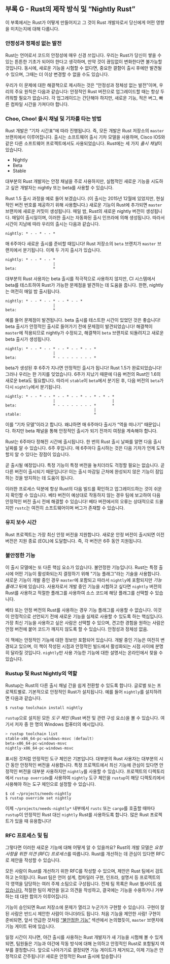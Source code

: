 ## 부록 G - Rust의 제작 방식 및 “Nightly Rust”

이 부록에서는 Rust가 어떻게 만들어지고 그 것이 Rust 개발자로서 당신에게 어떤 영향을 미치는지에 대해 다룹니다.

### 안정성과 정체성 없는 발전

Rust는 언어로서 코드의 안정성에 매우 신경 쓰입니다. 우리는 Rust가 당신이 쌓을 수 있는 튼튼한 기초가 되어야 한다고 생각하며, 만약 것이 끊임없이 변화한다면 불가능할 것입니다. 동시에, 새로운 기능을 시험할 수 없다면, 중요한 결함이 출시 후에만 발견될 수 있으며, 그때는 더 이상 변경할 수 없을 수도 있습니다.

우리가 이 문제에 대한 해결책으로 제시하는 것은 “안정성과 정체성 없는 발전”이며, 우리의 주요 원칙은 다음과 같습니다: 안정적인 Rust 버전으로 업그레이드할 때는 항상 두려워할 필요가 없습니다. 각 업그레이드는 간단해야 하지만, 새로운 기능, 적은 버그, 빠른 컴파일 시간을 가져다야 합니다.

### Choo, Choo! 출시 채널 및 기차를 타는 방법

Rust 개발은 “기차 시간표”에 따라 진행됩니다. 즉, 모든 개발은 Rust 저장소의 `master` 브랜치에서 이루어집니다. 출시는 소프트웨어 출시 기차 모델을 사용하며, Cisco IOS와 같은 다른 소프트웨어 프로젝트에서도 사용되었습니다. Rust에는 세 가지 *출시 채널*이 있습니다.

* Nightly
* Beta
* Stable

대부분의 Rust 개발자는 안정 채널을 주로 사용하지만, 실험적인 새로운 기능을 시도하고 싶은 개발자는 nightly 또는 beta를 사용할 수 있습니다.

Rust 1.5 출시 과정을 예로 들어 보겠습니다. (이 출시는 2015년 12월에 있었지만, 현실적인 버전 번호를 제공하기 위해 사용합니다.) 새로운 기능이 Rust에 추가되면 `master` 브랜치에 새로운 커밋이 생성됩니다. 매일 밤, Rust의 새로운 nightly 버전이 생성됩니다. 매일이 출시일이며, 이러한 출시는 자동화된 출시 인프라에 의해 생성됩니다. 따라서 시간이 지남에 따라 우리의 출시는 다음과 같습니다.

```text
nightly: * - - * - - *
```

매 6주마다 새로운 출시를 준비할 때입니다! Rust 저장소의 `beta` 브랜치가 `master` 브랜치에서 분기됩니다. 이제 두 가지 출시가 있습니다.

```text
nightly: * - - * - - *
                     |
beta:                *
```

대부분의 Rust 사용자는 beta 출시를 적극적으로 사용하지 않지만, CI 시스템에서 beta를 테스트하여 Rust가 가능한 문제점을 발견하는 데 도움을 줍니다. 한편, nightly는 여전히 매일 밤 출시됩니다.

```text
nightly: * - - * - - * - - * - - *
                     |
beta:                *
```

예를 들어 문제점이 발견됩니다. beta 출시를 테스트한 시간이 있었던 것은 좋습니다! beta 출시가 안정적인 출시로 들어가기 전에 문제점이 발견되었습니다! 해결책이 `master`에 적용되므로 nightly가 수정되고, 해결책이 `beta` 브랜치로 되돌려지고 새로운 beta 출시가 생성됩니다.

```text
nightly: * - - * - - * - - * - - * - - *
                     |
beta:                * - - - - - - - - *
```

beta가 생성된 후 6주가 지나면 안정적인 출시가 됩니다! Rust 1.5가 완료되었습니다! 그러나 우리는 한 가지를 잊었습니다. 6주가 지났기 때문에 다음 버전의 Rust인 1.6의 새로운 beta도 필요합니다. 따라서 `stable`이 `beta`에서 분기된 후, 다음 버전의 `beta`가 다시 `nightly`에서 분기됩니다.

```text
nightly: * - - * - - * - - * - - * - - * - * - *
                     |                         |
beta:                * - - - - - - - - *       *
                                       |
stable:                                *
```

이를 “기차 모델”이라고 합니다. 왜냐하면 매 6주마다 출시가 “역을 떠나기” 때문입니다. 하지만 beta 채널을 통해 안정적인 출시가 되기 전까지 여정을 계속해야 합니다.

Rust는 6주마다 정해진 시간에 출시됩니다. 한 번의 Rust 출시 날짜를 알면 다음 출시 날짜를 알 수 있습니다. 6주 후입니다. 매 6주마다 출시하는 것은 다음 기차가 언제 도착할지 알 수 있다는 장점이 있습니다.

곧 출시될 예정입니다. 특정 기능이 특정 버전을 놓치더라도 걱정할 필요는 없습니다. 곧 다른 버전이 출시되기 때문입니다! 이는 출시 마감일 근처에 완성되지 않은 기능이 잠입하는 것을 방지하는 데 도움이 됩니다. 

이러한 프로세스 덕분에 항상 Rust의 다음 빌드를 확인하고 업그레이드하는 것이 쉬운지 확인할 수 있습니다. 베타 버전이 예상대로 작동하지 않는 경우 팀에 보고하여 다음 안정적인 버전 출시 전에 해결할 수 있습니다! 베타 버전에서의 오류는 상대적으로 드물지만 `rustc`는 여전히 소프트웨어이며 버그가 존재할 수 있습니다. 

### 유지 보수 시간 

Rust 프로젝트는 가장 최신 안정 버전을 지원합니다. 새로운 안정 버전이 출시되면 이전 버전은 지원 종료 (EOL)에 도달합니다. 즉, 각 버전은 6주 동안 지원됩니다. 

### 불안정한 기능 

이 출시 모델에는 또 다른 핵심 요소가 있습니다. 불안정한 기능입니다. Rust는 특정 출시에 어떤 기능이 활성화되는지 결정하기 위해 "기능 플래그"라는 기술을 사용합니다. 새로운 기능이 개발 중인 경우 `master`에 포함되고 따라서 `nightly`에 포함되지만 *기능 플래그* 뒤에 있습니다. 사용자로서 개발 중인 기능을 시험하고 싶다면 `nightly` 버전의 Rust를 사용하고 적절한 플래그를 사용하여 소스 코드에 해당 플래그를 선택할 수 있습니다. 

베타 또는 안정 버전의 Rust를 사용하는 경우 기능 플래그를 사용할 수 없습니다. 이것이 안정적으로 선언되기 전에 새로운 기능을 실제로 사용할 수 있도록 하는 핵심입니다. 가장 최신 기능을 사용하고 싶은 사람은 선택할 수 있으며, 견고한 경험을 원하는 사람은 안정 버전에 붙어 코드가 깨지지 않도록 할 수 있습니다. 안정성과 정체성 없음. 

이 책에는 안정적인 기능에 대한 정보만 포함되어 있습니다. 개발 중인 기능은 여전히 변경되고 있으며, 이 책이 작성된 시점과 안정적인 빌드에서 활성화되는 시점 사이에 분명히 달라질 것입니다. `nightly`만 사용 가능한 기능에 대한 설명서는 온라인에서 찾을 수 있습니다. 

### Rustup 및 Rust Nightly의 역할 

Rustup는 Rust의 다른 출시 채널 간을 쉽게 전환할 수 있도록 합니다. 글로벌 또는 프로젝트별로. 기본적으로 안정적인 Rust가 설치됩니다. 예를 들어 `nightly`를 설치하려면 다음과 같습니다. 

```console
$ rustup toolchain install nightly
```

`rustup`으로 설치된 모든 *도구 체인* (Rust 버전 및 관련 구성 요소)을 볼 수 있습니다. 여기서 저자 중 한 명의 Windows 컴퓨터의 예시입니다. 

```powershell
> rustup toolchain list
stable-x86_64-pc-windows-msvc (default)
beta-x86_64-pc-windows-msvc
nightly-x86_64-pc-windows-msvc
```

표시된 것처럼 안정적인 도구 체인은 기본입니다. 대부분의 Rust 사용자는 대부분의 시간 동안 안정적인 버전을 사용합니다. 특정 프로젝트에서 최신 기능에 관심이 있다면 안정적인 버전을 대부분 사용하지만 `nightly`를 사용할 수 있습니다. 프로젝트의 디렉토리에서 `rustup override`를 사용하여 `nightly` 도구 체인을 `rustup`이 해당 디렉토리에서 사용해야 하는 도구 체인으로 설정할 수 있습니다. 

```console
$ cd ~/projects/needs-nightly
$ rustup override set nightly
```

이제 `~/projects/needs-nightly*` 내부에서 `rustc` 또는 `cargo`를 호출할 때마다 `rustup`이 안정적인 Rust 대신 `nightly` Rust를 사용하도록 합니다. 많은 Rust 프로젝트가 있을 때 유용합니다! 

### RFC 프로세스 및 팀 

그렇다면 이러한 새로운 기능에 대해 어떻게 알 수 있을까요? Rust의 개발 모델은 *요청 사항을 위한 의견 (RFC) 프로세스*를 따릅니다. Rust를 개선하는 데 관심이 있다면 RFC로 제안을 작성할 수 있습니다. 

모든 사람이 Rust를 개선하기 위한 RFC를 작성할 수 있으며, 제안은 Rust 팀에서 검토하고 논의됩니다. Rust 팀은 언어 설계, 컴파일러 구현, 인프라, 설명서 등 프로젝트의 각 영역을 담당하는 여러 주제 소팀으로 구성됩니다. 전체 팀 목록은 Rust 웹사이트 [에 있습니다](https://www.rust-lang.org/governance), 적절한 팀이 제안을 읽고 의견을 작성하고, 결국에는 기능을 수용하거나 거부하는 데 대한 합의가 이루어집니다. 

기능이 승인되면 Rust 저장소에 문제가 열리고 누군가가 구현할 수 있습니다. 구현이 잘 된 사람은 반드시 제안한 사람이 아니더라도 됩니다. 
처음 기능을 제안한 사람! 구현이 준비되면, 앞서 언급한 것처럼 [“불안정한 기능”](#불안정한-기능)<!-- ignore --> 섹션에서 논의했듯이, `master` 브랜치에 기능 게이트 뒤에 있습니다.

일정 시간이 지나면, 야간 출시를 사용하는 Rust 개발자가 새 기능을 시험해 볼 수 있게 되면, 팀원들은 기능과 야간에 작동 방식에 대해 논의하고 안정적인 Rust로 포함될지 여부를 결정합니다. 앞으로 나아가기로 결정되면 기능 게이트가 제거되고, 이제 기능은 안정적으로 간주됩니다! 새로운 안정적인 Rust 출시에 탑승합니다